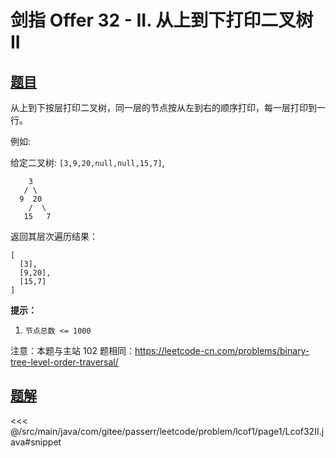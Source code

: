 # 剑指 Offer 32 - II. 从上到下打印二叉树 II

## [题目](https://leetcode.cn/problems/cong-shang-dao-xia-da-yin-er-cha-shu-ii-lcof/)
从上到下按层打印二叉树，同一层的节点按从左到右的顺序打印，每一层打印到一行。

例如:  

给定二叉树: `[3,9,20,null,null,15,7]`,

```
    3
   / \
  9  20
    /  \
   15   7
```

返回其层次遍历结果：

```
[
  [3],
  [9,20],
  [15,7]
]
```

**提示：**

1. `节点总数 <= 1000`

注意：本题与主站 102 题相同：<https://leetcode-cn.com/problems/binary-tree-level-order-traversal/>


## [题解](https://github.com/PasseRR/JavaLeetCode/blob/master/src/main/java/com/gitee/passerr/leetcode/problem/lcof1/page1/Lcof32II.java)

<<< @/src/main/java/com/gitee/passerr/leetcode/problem/lcof1/page1/Lcof32II.java#snippet
